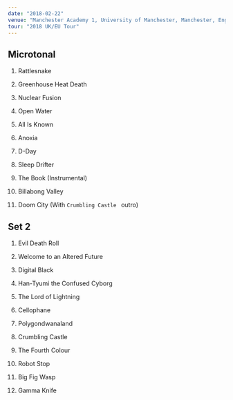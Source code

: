```yaml
---
date: "2018-02-22"
venue: "Manchester Academy 1, University of Manchester, Manchester, England"
tour: "2018 UK/EU Tour"
---
```



## Microtonal

 1. Rattlesnake

 2. Greenhouse Heat Death

 3. Nuclear Fusion

 4. Open Water

 5. All Is Known

 6. Anoxia

 7. D-Day

 8. Sleep Drifter

 9. The Book
    (Instrumental)

10. Billabong Valley

11. Doom City
    (With `Crumbling Castle ` outro)

## Set 2

 1. Evil Death Roll

 2. Welcome to an Altered Future

 3. Digital Black

 4. Han-Tyumi the Confused Cyborg

 5. The Lord of Lightning

 6. Cellophane

 7. Polygondwanaland

 8. Crumbling Castle

 9. The Fourth Colour

10. Robot Stop

11. Big Fig Wasp

12. Gamma Knife



